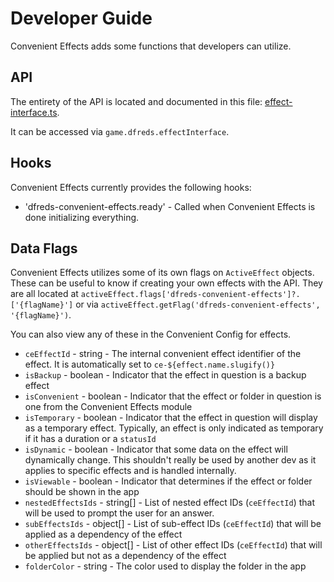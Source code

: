 # Developer Guide

Convenient Effects adds some functions that developers can utilize.

## API

The entirety of the API is located and documented in this file: [effect-interface.ts](https://github.com/DFreds/dfreds-convenient-effects/blob/main/src/ts/effect-interface.ts).

It can be accessed via `game.dfreds.effectInterface`.

## Hooks

Convenient Effects currently provides the following hooks:

- 'dfreds-convenient-effects.ready' - Called when Convenient Effects is done initializing everything.

## Data Flags

Convenient Effects utilizes some of its own flags on `ActiveEffect` objects. These can be useful to know if creating your own effects with the API. They are all located at `activeEffect.flags['dfreds-convenient-effects']?.['{flagName}']` or via `activeEffect.getFlag('dfreds-convenient-effects', '{flagName}')`.

You can also view any of these in the Convenient Config for effects.

- `ceEffectId` - string - The internal convenient effect identifier of the effect. It is automatically set to `ce-${effect.name.slugify()}`
- `isBackup` - boolean - Indicator that the effect in question is a backup effect
- `isConvenient` - boolean - Indicator that the effect or folder in question is one from the Convenient Effects module
- `isTemporary` - boolean - Indicator that the effect in question will display as a temporary effect. Typically, an effect is only indicated as temporary if it has a duration or a `statusId`
- `isDynamic` - boolean - Indicator that some data on the effect will dynamically change. This shouldn't really be used by another dev as it applies to specific effects and is handled internally.
- `isViewable` - boolean - Indicator that determines if the effect or folder should be shown in the app
- `nestedEffectsIds` - string[] - List of nested effect IDs (`ceEffectId`) that will be used to prompt the user for an answer.
- `subEffectsIds` - object[] - List of sub-effect IDs (`ceEffectId`) that will be applied as a dependency of the effect
- `otherEffectsIds` - object[] - List of other effect IDs (`ceEffectId`) that will be applied but not as a dependency of the effect
- `folderColor` - string - The color used to display the folder in the app